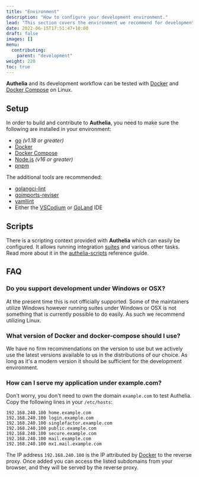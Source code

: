 ```yaml
---
title: "Environment"
description: "How to configure your development environment."
lead: "This section covers the environment we recommend for development."
date: 2022-06-15T17:51:47+10:00
draft: false
images: []
menu:
  contributing:
    parent: "development"
weight: 220
toc: true
---
```


__Authelia__ and its development workflow can be tested with [Docker] and [Docker Compose] on Linux.

## Setup

In order to build and contribute to __Authelia__, you need to make sure the following are installed in your environment:

* [go] *(v1.18 or greater)*
* [Docker]
* [Docker Compose]
* [Node.js] *(v16 or greater)*
* [pnpm]

The additional tools are recommended:

* [golangci-lint]
* [goimports-reviser]
* [yamllint]
* Either the [VSCodium] or [GoLand] IDE

## Scripts

There is a scripting context provided with __Authelia__ which can easily be configured. It allows running integration
[suites] and various other tasks. Read more about it in the [authelia-scripts](reference-authelia-scripts.md) reference
guide.

## FAQ

### Do you support development under Windows or OSX?

At the present time this is not officially supported. Some of the maintainers utilize Windows however running suites
under Windows or OSX is not something that is currently possible to do easily. As such we recommend utilizing Linux.

### What version of Docker and docker-compose should I use?

We have no firm recommendations on the version to use but we actively use the latest versions available to us in the
distributions of our choice. As long as it's a modern version it should be sufficient for the development environment.

### How can I serve my application under example.com?

Don't worry, you don't need to own the domain `example.com` to test Authelia. Copy the following lines in
your `/etc/hosts`:

```text
192.168.240.100 home.example.com
192.168.240.100 login.example.com
192.168.240.100 singlefactor.example.com
192.168.240.100 public.example.com
192.168.240.100 secure.example.com
192.168.240.100 mail.example.com
192.168.240.100 mx1.mail.example.com
```

The IP address `192.168.240.100` is the IP attributed by [Docker] to the reverse proxy. Once added you can access the
listed subdomains from your browser, and they will be served by the reverse proxy.

[suites]: ./integration-suites.md
[Buildkite]: https://buildkite.com/
[React]: https://reactjs.org/
[go]: https://go.dev/dl/
[Node.js]: https://nodejs.org/en/download/
[pnpm]: https://pnpm.io/installation
[Docker]: https://docs.docker.com/get-docker/
[Docker Compose]: https://docs.docker.com/compose/install/
[golangci-lint]: https://golangci-lint.run/usage/install/
[goimports-reviser]: https://github.com/incu6us/goimports-reviser#install
[yamllint]: https://yamllint.readthedocs.io/en/stable/quickstart.html
[VSCodium]: https://vscodium.com/
[GoLand]: https://www.jetbrains.com/go/
